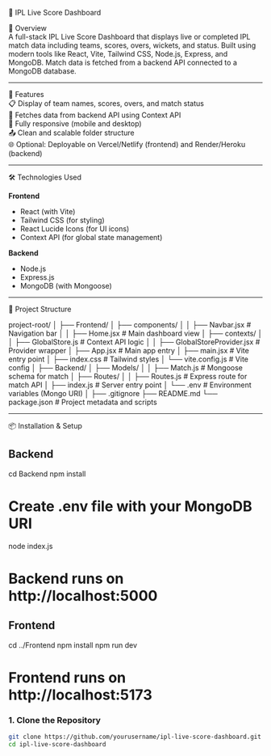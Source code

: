 🏏 IPL Live Score Dashboard

📌 Overview  
A full-stack IPL Live Score Dashboard that displays live or completed IPL match data including teams, scores, overs, wickets, and status. Built using modern tools like React, Vite, Tailwind CSS, Node.js, Express, and MongoDB. Match data is fetched from a backend API connected to a MongoDB database.

---

🚀 Features  
📋 Display of team names, scores, overs, and match status  
🔄 Fetches data from backend API using Context API  
📱 Fully responsive (mobile and desktop)  
📤 Clean and scalable folder structure  
🌐 Optional: Deployable on Vercel/Netlify (frontend) and Render/Heroku (backend)

---

🛠️ Technologies Used  

**Frontend**  
- React (with Vite)  
- Tailwind CSS (for styling)  
- React Lucide Icons (for UI icons)  
- Context API (for global state management)

**Backend**  
- Node.js  
- Express.js  
- MongoDB (with Mongoose)

---

📂 Project Structure  

project-root/
│
├── Frontend/
│ ├── components/
│ │ ├── Navbar.jsx # Navigation bar
│ │ ├── Home.jsx # Main dashboard view
│ ├── contexts/
│ │ ├── GlobalStore.js # Context API logic
│ │ ├── GlobalStoreProvider.jsx # Provider wrapper
│ ├── App.jsx # Main app entry
│ ├── main.jsx # Vite entry point
│ ├── index.css # Tailwind styles
│ └── vite.config.js # Vite config
│
├── Backend/
│ ├── Models/
│ │ ├── Match.js # Mongoose schema for match
│ ├── Routes/
│ │ ├── Routes.js # Express route for match API
│ ├── index.js # Server entry point
│ └── .env # Environment variables (Mongo URI)
│
├── .gitignore
├── README.md
└── package.json # Project metadata and scripts



---

📦 Installation & Setup

##  Backend
cd Backend
npm install
# Create .env file with your MongoDB URI
node index.js
# Backend runs on http://localhost:5000

## Frontend

cd ../Frontend
npm install
npm run dev
# Frontend runs on http://localhost:5173


### 1. Clone the Repository
```bash
git clone https://github.com/yourusername/ipl-live-score-dashboard.git
cd ipl-live-score-dashboard        

